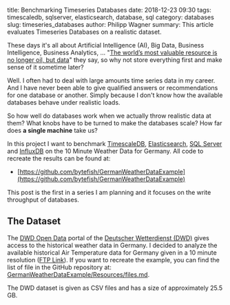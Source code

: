 title: Benchmarking Timeseries Databases
date: 2018-12-23 09:30
tags: timescaledb, sqlserver, elasticsearch, database, sql
category: databases
slug: timeseries_databases
author: Philipp Wagner
summary: This article evaluates Timeseries Databases on a realistic dataset.

These days it's all about Artificial Intelligence (AI), Big Data, Business Intelligence, Business Analytics, 
... "[The world’s most valuable resource is no longer oil, but data]" they say, so why not store everything 
first and make sense of it sometime later?

Well. I often had to deal with large amounts time series data in my career. And I have never been able to give 
qualified answers or recommendations for one database or another. Simply because I don't know how the available 
databases behave under realistic loads.

So how well do databases work when we actually throw realistic data at them? What knobs have to be turned to 
make the databases scale? How far does **a single machine** take us?

In this project I want to benchmark [TimescaleDB], [Elasticsearch], [SQL Server] and [InfluxDB] on the 10 Minute 
Weather Data for Germany. All code to recreate the results can be found at:

* [https://github.com/bytefish/GermanWeatherDataExample](https://github.com/bytefish/GermanWeatherDataExample)

This post is the first in a series I am planning and it focuses on the write throughput of databases.

## The Dataset ##

The [DWD Open Data] portal of the [Deutscher Wetterdienst (DWD)] gives access to the historical weather data in Germany. I decided 
to analyze the available historical Air Temperature data for Germany given in a 10 minute resolution ([FTP Link]). If you want to 
recreate the example, you can find the list of file in the GitHub repository at: [GermanWeatherDataExample/Resources/files.md].

The DWD dataset is given as CSV files and has a size of approximately 25.5 GB.


[The world’s most valuable resource is no longer oil, but data]: https://www.economist.com/leaders/2017/05/06/the-worlds-most-valuable-resource-is-no-longer-oil-but-data
[FTP Link]: https://opendata.dwd.de/climate_environment/CDC/observations_germany/climate/10_minutes/air_temperature/historical/
[TimescaleDB]: https://www.timescale.com/
[Elasticsearch]: https://www.elastic.co/
[SQL Server]: https://www.microsoft.com/de-de/sql-server/sql-server-2017
[InfluxDB]: https://www.influxdata.com/
[DWD Open Data]: https://opendata.dwd.de/
[Deutscher Wetterdienst (DWD)]: https://www.dwd.de
[GermanWeatherDataExample/Resources/files.md]: https://github.com/bytefish/GermanWeatherDataExample/blob/master/GermanWeatherData/Resources/files.md
